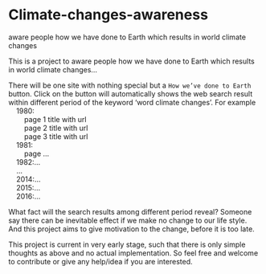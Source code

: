 # Climate-changes-awareness
aware people how we have done to Earth which results in world climate changes

This is a project to aware people how we have done to Earth which results in world climate changes…

There will be one site with nothing special but a `How we’ve done to Earth` button.
Click on the button will automatically shows the web search result within different period of the keyword ‘word climate changes’.
For example  
	&nbsp;&nbsp;&nbsp;&nbsp;1980:  
		&nbsp;&nbsp;&nbsp;&nbsp;&nbsp;&nbsp;&nbsp;&nbsp;page 1 title with url  
		&nbsp;&nbsp;&nbsp;&nbsp;&nbsp;&nbsp;&nbsp;&nbsp;page 2 title with url  
		&nbsp;&nbsp;&nbsp;&nbsp;&nbsp;&nbsp;&nbsp;&nbsp;page 3 title with url  
	&nbsp;&nbsp;&nbsp;&nbsp;1981:  
		&nbsp;&nbsp;&nbsp;&nbsp;&nbsp;&nbsp;&nbsp;&nbsp;page …  
	&nbsp;&nbsp;&nbsp;&nbsp;1982:…  
	&nbsp;&nbsp;&nbsp;&nbsp;…  
	&nbsp;&nbsp;&nbsp;&nbsp;2014:…  
	&nbsp;&nbsp;&nbsp;&nbsp;2015:…  
	&nbsp;&nbsp;&nbsp;&nbsp;2016:…  

What fact will the search results among different period reveal?
Someone say there can be inevitable effect if we make no change to our life style.
And this project aims to give motivation to the change, before it is too late.

This project is current in very early stage, such that there is only simple thoughts as above and no actual implementation. So feel free and welcome to contribute or give any help/idea if you are interested.
